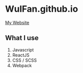 # WuIFan.github.io

[My Website](http://wuifan.github.io/public/)

## What I use

1. Javascript
2. ReactJS
3. CSS / SCSS
4. Webpack
